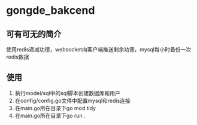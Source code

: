 # gongde_bakcend
## 可有可无的简介
使用redis递减功德，websocket向客户端推送剩余功德，mysql每小时备份一次redis数据

## 使用
1. 执行model/sql中的sql脚本创建数据库和用户
2. 在config/config.go文件中配置mysql和redis连接
3. 在main.go所在目录下go mod tidy
4. 在main.go所在目录下go run .
